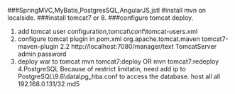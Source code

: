 ###SpringMVC,MyBatis,PostgresSQL,AngularJS,jstl 
#install mvn on localside.
###install tomcat7 or 8.
###configure tomcat deploy.

1. add tomcat user configuration,tomcat\conf\tomcat-users.xml
		<role rolename="manager-gui"/>
      <role rolename="manager-script"/>
      <user username="admin" password="password" roles="manager-gui,manager-script"/>
2. configure tomcat plugin in pom.xml
   		<plugin>
				<groupId>org.apache.tomcat.maven</groupId>
				<artifactId>tomcat7-maven-plugin</artifactId>
				<version>2.2</version>
				<configuration>
					<url>http://localhost:7080/manager/text</url>
					<server>TomcatServer</server>
					<username>admin</username>
					<password>password</password>
				</configuration>
			</plugin>
3. deploy war to tomcat
	   mvn tomcat7:deploy OR mvn tomcat7:redeploy
4.PostgreSQL
	   Because of restrict limitatin, need add ip to PostgreSQL\9.6\data\pg_hba.conf to access the database.
host    all             all             192.168.0.131/32            md5


		
	
